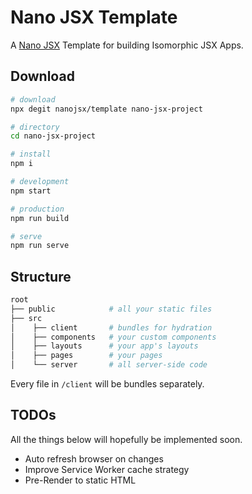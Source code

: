# Nano JSX Template

A [Nano JSX](https://nanojsx.github.io/) Template for building Isomorphic JSX Apps.

## Download

```bash
# download
npx degit nanojsx/template nano-jsx-project

# directory
cd nano-jsx-project

# install
npm i

# development
npm start

# production
npm run build

# serve
npm run serve
```

## Structure

```bash
root
├── public            # all your static files
├── src
│    ├── client       # bundles for hydration
│    ├── components   # your custom components
│    ├── layouts      # your app's layouts
│    ├── pages        # your pages
│    └── server       # all server-side code
```

Every file in `/client` will be bundles separately.

## TODOs

All the things below will hopefully be implemented soon.

- Auto refresh browser on changes
- Improve Service Worker cache strategy
- Pre-Render to static HTML
